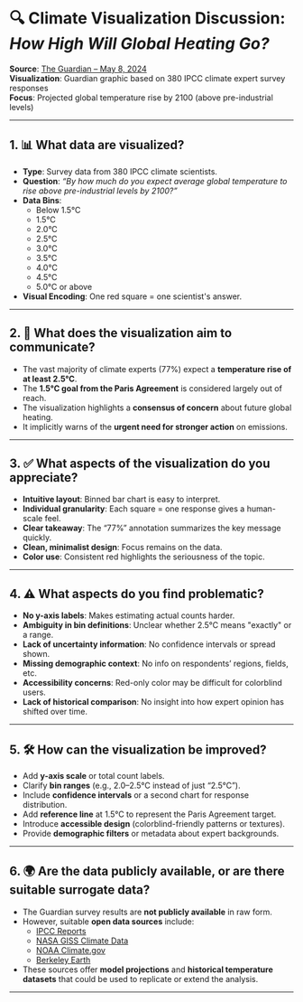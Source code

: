 # 🔍 Climate Visualization Discussion: *How High Will Global Heating Go?*

**Source**: [The Guardian – May 8, 2024](https://www.theguardian.com/environment/article/2024/may/08/world-scientists-climate-failure-survey-global-temperature)  
**Visualization**: Guardian graphic based on 380 IPCC climate expert survey responses  
**Focus**: Projected global temperature rise by 2100 (above pre-industrial levels)

---

## 1. 📊 What data are visualized?

- **Type**: Survey data from 380 IPCC climate scientists.
- **Question**: *“By how much do you expect average global temperature to rise above pre-industrial levels by 2100?”*
- **Data Bins**:
  - Below 1.5°C  
  - 1.5°C  
  - 2.0°C  
  - 2.5°C  
  - 3.0°C  
  - 3.5°C  
  - 4.0°C  
  - 4.5°C  
  - 5.0°C or above
- **Visual Encoding**: One red square = one scientist's answer.

---

## 2. 🎯 What does the visualization aim to communicate?

- The vast majority of climate experts (77%) expect a **temperature rise of at least 2.5°C**.
- The **1.5°C goal from the Paris Agreement** is considered largely out of reach.
- The visualization highlights a **consensus of concern** about future global heating.
- It implicitly warns of the **urgent need for stronger action** on emissions.

---

## 3. ✅ What aspects of the visualization do you appreciate?

- **Intuitive layout**: Binned bar chart is easy to interpret.
- **Individual granularity**: Each square = one response gives a human-scale feel.
- **Clear takeaway**: The “77%” annotation summarizes the key message quickly.
- **Clean, minimalist design**: Focus remains on the data.
- **Color use**: Consistent red highlights the seriousness of the topic.

---

## 4. ⚠️ What aspects do you find problematic?

- **No y-axis labels**: Makes estimating actual counts harder.
- **Ambiguity in bin definitions**: Unclear whether 2.5°C means "exactly" or a range.
- **Lack of uncertainty information**: No confidence intervals or spread shown.
- **Missing demographic context**: No info on respondents’ regions, fields, etc.
- **Accessibility concerns**: Red-only color may be difficult for colorblind users.
- **Lack of historical comparison**: No insight into how expert opinion has shifted over time.

---

## 5. 🛠 How can the visualization be improved?

- Add **y-axis scale** or total count labels.
- Clarify **bin ranges** (e.g., 2.0–2.5°C instead of just “2.5°C”).
- Include **confidence intervals** or a second chart for response distribution.
- Add **reference line** at 1.5°C to represent the Paris Agreement target.
- Introduce **accessible design** (colorblind-friendly patterns or textures).
- Provide **demographic filters** or metadata about expert backgrounds.

---

## 6. 🌍 Are the data publicly available, or are there suitable surrogate data?

- The Guardian survey results are **not publicly available** in raw form.
- However, suitable **open data sources** include:
  - [IPCC Reports](https://www.ipcc.ch/reports/)
  - [NASA GISS Climate Data](https://data.giss.nasa.gov/gistemp/)
  - [NOAA Climate.gov](https://www.climate.gov/)
  - [Berkeley Earth](http://berkeleyearth.org/)
- These sources offer **model projections** and **historical temperature datasets** that could be used to replicate or extend the analysis.

---
